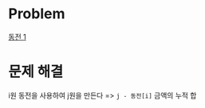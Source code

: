 # Problem
[동전 1](https://www.acmicpc.net/problem/2293)
   
# 문제 해결
i원 동전을 사용하여 j원을 만든다 => `j - 동전[i]` 금액의 누적 합   